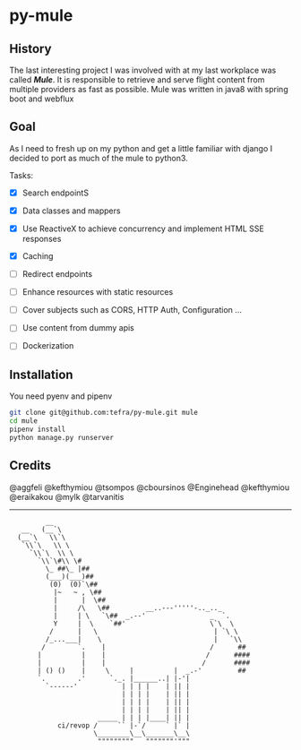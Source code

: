 # py-mule

## History
The last interesting project I was involved with at my last workplace was called ***Mule***. It is responsible to retrieve and serve flight content from multiple providers as fast as possible. Mule was written in java8 with spring boot and webflux

## Goal
As I need to fresh up on my python and get a little familiar with django I decided to port as much of the mule to python3.

Tasks:
  - [x] Search endpointS
  - [x] Data classes and mappers
  - [x] Use ReactiveX to achieve concurrency and implement HTML SSE responses
  - [x] Caching
  - [ ] Redirect endpoints
  - [ ] Enhance resources with static resources
  - [ ] Cover subjects such as CORS, HTTP Auth, Configuration ...
  - [ ] Use content from dummy apis
  - [ ] Dockerization
  
  
## Installation

You need pyenv and pipenv

```bash
git clone git@github.com:tefra/py-mule.git mule
cd mule
pipenv install
python manage.py runserver

``` 
  
## Credits
  
@aggfeli
@kefthymiou
@tsompos
@cboursinos
@Enginehead
@kefthymiou
@eraikakou
@mylk
@tarvanitis

---

```
         __
   __   (__`\
  (__`\   \\`\
   `\\`\   \\ \
     `\\`\  \\ \
       `\\`\#\\ \#
         \_ ##\_ |##
         (___)(___)##
          (0)  (0)`\##
           |~   ~ , \##
           |      |  \##
           |     /\   \##         __..---'''''-.._.._
           |     | \   `\##  _.--'                _  `.
           Y     |  \    `##'                     \`\  \
          /      |   \                             | `\ \
         /_...___|    \                            |   `\\
        /        `.    |                          /      ##
       |          |    |                         /      ####
       |          |    |                        /       ####
       | () ()    |     \     |          |  _.-'         ##
       `.        .'      `._. |______..| |-'|
         `------'           | | | |    | || |
                            | | | |    | || |
                            | | | |    | || |
                            | | | |    | || |
                      _____ | | | |____| || |
            ci/revop /     `` |-`/     ` |` |
                     \________\__\_______\__\
                      """""""""   """""""'"""

```